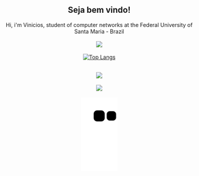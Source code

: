 <div align="center">
<h2> Seja bem vindo!</h2>
Hi, i'm Vinicios, student of computer networks at the Federal University of Santa Maria - Brazil
</div>
</br>
<div align="center">
  <div align="center">
  <a href="https://github.com/XDuckBlackX">
    <img height="180em" src="https://github-readme-stats.vercel.app/api?username=XDuckBlackX&show_icons=true&theme=dark&include_all_commits=true&count_private=true"/>
    </div>
   
[![Top Langs](https://github-readme-stats.vercel.app/api/top-langs/?username=XDuckBlackX)](https://github.com/XDuckBlackX/github-readme-stats)

</br>  
<div align="center">
<a href="https://www.instagram.com/euuoh/" target="_blank"><img src="https://img.shields.io/badge/-Instagram-%23E4405F?style=for-the-badge&logo=instagram&logoColor=white" target="_blank"></a>

</br>
<p align="center">   <img alingn="center" src="https://profile-counter.glitch.me/XDuckBlackX/count.svg" /></p>


![snake gif](https://github.com/XDuckBlackX/XDuckBlackX/blob/output/github-contribution-grid-snake.svg)
    
